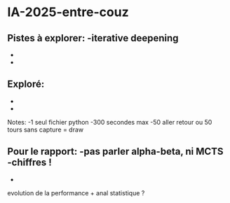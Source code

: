 # IA-2025-entre-couz




Pistes à explorer:
-iterative deepening
-
-
-


Exploré: 
-
-
-

Notes:
-1 seul fichier python
-300 secondes max
-50 aller retour ou 50 tours sans capture = draw 

Pour le rapport:
-pas parler alpha-beta, ni MCTS
-chiffres ! 
-
-

evolution de la performance + anal statistique ?